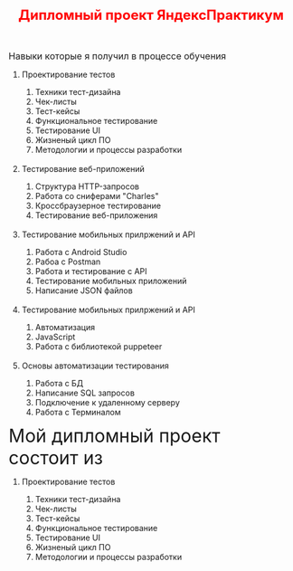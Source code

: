 
<div align="center">
  <h1 style="font-size: 24px; color: red; margin-bottom: 2em;">Дипломный проект ЯндексПрактикум</h1>
</div>
<p><font size="3">Навыки которые я получил в процессе обучения</font></p>
<ol>
   <li>Проектирование тестов</li>
  <ol>
    <li>Техники тест-дизайна</li>
    <li>Чек-листы</li>
    <li>Тест-кейсы</li>
    <li>Функциональное тестирование</li>
    <li>Тестирование UI</li>
    <li>Жизненый цикл ПО</li>
    <li>Методологии и процессы разработки</li>
    
  </ol>
  <br>
  <li>Тестирование веб-приложений</li>
  <ol>
    <li>Структура HTTP-запросов</li>
    <li>Работа со сниферами "Сharles"</li>
    <li>Кроссбраузерное тестирование</li>
    <li>Тестирование веб-приложения</li>
  </ol>
    <br>
  <li>Тестирование мобильных прилржений и API</li>
    <ol>
      <li>Работа с Android Studio</li>
      <li>Рабоа с Postman</li>
      <li>Работа и тестирование с API</li>
      <li>Тестирование мобильных приложений</li>
      <li>Написание JSON файлов</li>
    </ol>
  </li>
    <br>
   <li>Тестирование мобильных прилржений и API</li>
    <ol>
      <li>Автоматизация</li>
      <li>JavaScript</li>
      <li>Работа с библиотекой puppeteer</li>
    </ol>
  </li>
  <br>
     <li>Основы автоматизации тестирования</li>
    <ol>
      <li>Работа с БД</li>
      <li>Написание SQL запросов</li>
      <li>Подключение к удаленному серверу</li>
      <li>Работа с Терминалом</li>
    </ol>
  </li>
</ol>

<p><font size="6">Мой дипломный проект состоит из</font></p>

<ol>
   <li>Проектирование тестов</li>
  <ol>
    <li>Техники тест-дизайна</li>
    <li>Чек-листы</li>
    <li>Тест-кейсы</li>
    <li>Функциональное тестирование</li>
    <li>Тестирование UI</li>
    <li>Жизненый цикл ПО</li>
    <li>Методологии и процессы разработки</li>
    
  </ol>
